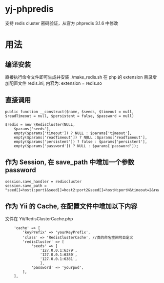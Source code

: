# yj-phpredis
支持 redis cluster 密码验证，从官方 phpredis 3.1.6 中修改

# 用法

## 编译安装 
直接执行命令文件即可生成并安装 ./make_redis.sh
在 php 的 extension 目录增加配置文件 redis.ini, 内容为: extension = redis.so

## 直接调用

~~~
public function __construct($name, $seeds, $timeout = null, $readTimeout = null, $persistent = false, $password = null) 

$redis = new \RedisCluster(NULL,
	$params['seeds'],
	empty($params['timeout']) ? NULL : $params['timeout'],
	empty($params['readTimeout']) ? NULL :$params['readTimeout'],
	empty($params['persistent']) ? false : $params['persistent'],
	empty($params['password']) ? NULL : $params['password']);
~~~

## 作为 Session, 在 save_path 中增加一个参数 password 

~~~
session.save_handler = rediscluster
session.save_path = "seed[]=host1:port1&seed[]=host2:port2&seed[]=hostN:portN&timeout=2&read_timeout=2&failover=error&persistent=1&password=yourpwd"
~~~

## 作为 Yii 的 Cache, 在配置文件中增加以下内容
文件在 Yii/RedisClusterCache.php
~~~
    'cache' => [
        'keyPrefix' => 'yourKeyPrefix',
        'class' => 'RedisClusterCache',	//类的命名空间可自定义
        'redisCluster' => [
            'seeds' => [
                '127.0.0.1:6379',
                '127.0.0.1:6380',
                '127.0.0.1:6381',
                ],
            'password' => 'yourpwd',
        ],
    ],
~~~
